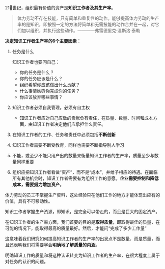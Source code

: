 21世纪，组织最有价值的资产是**知识工作者及其生产率**。

> 体力劳动不存在技能，只有简单和重复性的动作。能够提高体力劳动的生产率的是知识，即按照一定的方法将简单和无需技能的动作合并在一起，对它们加以组织，并执行这些动作。————弗雷德里克·温斯洛·泰勒

**决定知识工作者生产率的6个主要因素：**

1. 任务是什么

    知识工作者也要问自己：
    
    - 你的任务是什么？
    - 你的任务应该是什么？
    - 组织希望你应该做出什么贡献？
    - 什么事情妨碍你完成你的任务？
    - 你应该放弃哪些事情？
    
2. 知识工作者必须自我管理，必须有自主权

    - 知识工作者应对自己应做的贡献负有责任，在质量、数量、时间和成本方面，由知识工作者决定他们应承担什么责任。
    
3. 在知识工作者的工作、任务和责任中必须包括**不断创新**

4. 知识工作者需要不断受教育，同样也需要不断指导别人学习

5. 不能，或至少不能只用产出的数量来衡量知识工作者的生产率，质量至少与数量同样重要

6. 组织应把知识工作者看做“资产”，而不是“成本”，并给予相应的待遇。在面临所有其他机会时，知识工作者需要有为组织工作的意愿。**企业需要控制和降低成本，需要努力增加资产**。

体力劳动的员工不掌握生产资料，这处经验只在他们工作的地方才能体现出应有的价值，具有不可移动性。

知识工作者掌握生产资源，即知识，是完全可以带走的，而且是巨大的固定资产。

在知识工作者的生产率方面，我们首要的目的是**取得质量**，即取得最佳的质量，在可能的情况下，能取得最高的质量最好。然后，才能问“完成了多少工作量”

这意味着我们研究如何提高知识工作者的生产率的出发点不是数量，而是质量，而且还表明我们将需要学会**明确地了解质量的内涵**。

明确知识工作的质量和将这种认识转变为知识工作者的生产率，在很大程度上属于对任务的认识的问题。